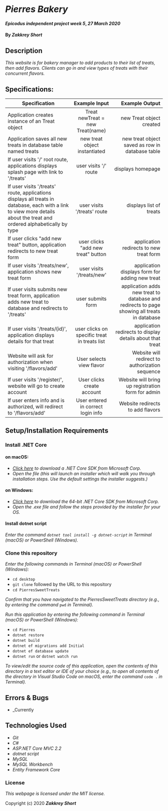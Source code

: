 # _Pierres Bakery_

#### _Epicodus independent project week 5_, _27 March 2020_

#### By _**Zakkrey Short**_

## Description

_This website is for bakery manager to add products to their list of treats, then add flavors. Clients can go in and view types of treats with their concurrent flavors._

## Specifications: 

| Specification | Example Input | Example Output |
| ------------- |:-------------:| -------------------:|
| Application creates instance of an Treat object | Treat newTreat = new Treat(name) | new Treat object created |
| Application saves all new treats in database table named treats | new treat object instantiated | new treat object saved as row in database table |
| If user visits '/' root route, applications displays splash page with link to '/treats' | user visits '/' route | displays homepage |
| If user visits '/treats' route, applications displays all treats in database, each with a link to view more details about the treat and ordered alphabetically by type | user visits '/treats' route | displays list of treats |
| If user clicks "add new treat" button, application redirects to new treat form | user clicks "add new treat" button | application redirects to new treat form |
| If user visits '/treats/new', application shows new treat form | user visits '/treats/new' | application displays form for adding new treat |
| If user visits submits new treat form, application adds new treat to database and redirects to '/treats' | user submits form | application adds new treat to database and redirects to page showing all treats in database |
| If user visits '/treats/{id}', application displays details for that treat | user clicks on specific treat in treats list | application redirects to display details about that treat |
| Website will ask for authorization when visiting '/flavors/add' | User selects view flavor | Website will redirect to authorization sequence |
| If user visits '/register/', website will go to create account|User clicks create account  | Website will bring up registration form for admin |
| If user enters info and is authorized, will redirect to '/flavors/add'| User entered in correct login info | Website redirects to add flavors |
## Setup/Installation Requirements

### Install .NET Core

#### on macOS:
* _[Click here](https://dotnet.microsoft.com/download/thank-you/dotnet-sdk-2.2.106-macos-x64-installer) to download a .NET Core SDK from Microsoft Corp._
* _Open the file (this will launch an installer which will walk you through installation steps. Use the default settings the installer suggests.)_

#### on Windows:
* _[Click here](https://dotnet.microsoft.com/download/thank-you/dotnet-sdk-2.2.203-windows-x64-installer) to download the 64-bit .NET Core SDK from Microsoft Corp._
* _Open the .exe file and follow the steps provided by the installer for your OS._

#### Install dotnet script
_Enter the command ``dotnet tool install -g dotnet-script`` in Terminal (macOS) or PowerShell (Windows)._

### Clone this repository

_Enter the following commands in Terminal (macOS) or PowerShell (Windows):_
* ``cd desktop``
* ``git clone`` followed by the URL to this repository
* ``cd PierresSweetTreats``

_Confirm that you have navigated to the PierresSweetTreats directory (e.g., by entering the command_ ``pwd`` _in Terminal)._

_Run this application by entering the following command in Terminal (macOS) or PowerShell (Windows):_
* ``cd Pierres``
* ``dotnet restore``
* ``dotnet build``
* ``dotnet ef migrations add Initial``
* ``dotnet ef database update``
* ``dotnet run`` or ``dotnet watch run``

_To view/edit the source code of this application, open the contents of this directory in a text editor or IDE of your choice (e.g., to open all contents of the directory in Visual Studio Code on macOS, enter the command_ ``code .`` _in Terminal)._

## Errors & Bugs
* _Currently

## Technologies Used
* _Git_
* _C#_
* _ASP.NET Core MVC 2.2_
* _dotnet script_
* _MySQL_
* _MySQL Workbench_
* _Entity Framework Core_

### License

*This webpage is licensed under the MIT license.*

Copyright (c) 2020 **_Zakkrey Short_**